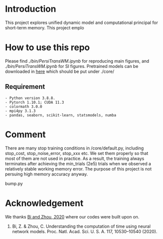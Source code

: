 # Introduction

This project explores unified dynamic model and computational principal for short-term memory. 
This project emplo

# How to use this repo

Please find *./bin/PersiTransWM.ipynb* for reproducing main figures, and *./bin/PersiTransWM.ipynb* for SI figures. Pretrained models can be downloaded in [here](https://wustl.box.com/s/3xnt37fddxelvio2fztlawyieatf2agq) which should be put under ./core/

## Requirement
    - Python version 3.8.8.
    - Pytorch 1.10.1; CUDA 11.3
    - colormath 3.0.0
    - mpi4py 3.1.3
    - pandas, seaborn, scikit-learn, statsmodels, numba

# Comment

There are many stop training conditions in /core/default.py, including stop\_cost, stop\_noise\_error, stop\_xxx etc. We set them properly so that most of them are not used in practice. As a result, the training always terminates after achieving the min\_trials (2e5) trials when we observed a relatively stable working memory error. The purpose of this project is not persuing high memory accuracy anyway.

bump.py

# Acknowledgement

We thanks [Bi and Zhou, 2020](https://github.com/zedongbi/IntervalTiming) where our codes were built upon on.

1. Bi, Z. & Zhou, C. Understanding the computation of time using neural network models. Proc. Natl. Acad. Sci. U. S. A. 117, 10530–10540 (2020).
